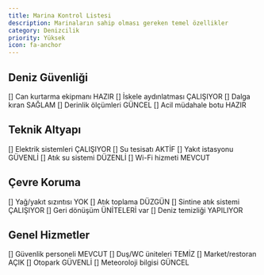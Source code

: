 ```yaml
---
title: Marina Kontrol Listesi
description: Marinaların sahip olması gereken temel özellikler
category: Denizcilik
priority: Yüksek
icon: fa-anchor
---
```


## Deniz Güvenliği

[] Can kurtarma ekipmanı HAZIR
[] İskele aydınlatması ÇALIŞIYOR
[] Dalga kıran SAĞLAM
[] Derinlik ölçümleri GÜNCEL
[] Acil müdahale botu HAZIR

## Teknik Altyapı

[] Elektrik sistemleri ÇALIŞIYOR
[] Su tesisatı AKTİF
[] Yakıt istasyonu GÜVENLİ
[] Atık su sistemi DÜZENLİ
[] Wi-Fi hizmeti MEVCUT

## Çevre Koruma

[] Yağ/yakıt sızıntısı YOK
[] Atık toplama DÜZGÜN
[] Sintine atık sistemi ÇALIŞIYOR
[] Geri dönüşüm ÜNİTELERİ var
[] Deniz temizliği YAPILIYOR

## Genel Hizmetler

[] Güvenlik personeli MEVCUT
[] Duş/WC üniteleri TEMİZ
[] Market/restoran AÇIK
[] Otopark GÜVENLİ
[] Meteoroloji bilgisi GÜNCEL
